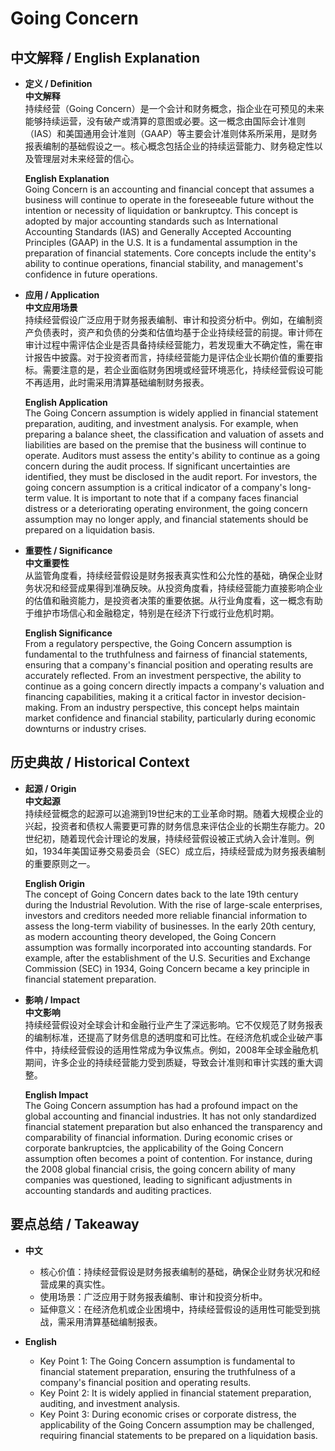 # Going Concern

## 中文解释 / English Explanation

* **定义 / Definition**  
  **中文解释**  
  持续经营（Going Concern）是一个会计和财务概念，指企业在可预见的未来能够持续运营，没有破产或清算的意图或必要。这一概念由国际会计准则（IAS）和美国通用会计准则（GAAP）等主要会计准则体系所采用，是财务报表编制的基础假设之一。核心概念包括企业的持续运营能力、财务稳定性以及管理层对未来经营的信心。  

  **English Explanation**  
  Going Concern is an accounting and financial concept that assumes a business will continue to operate in the foreseeable future without the intention or necessity of liquidation or bankruptcy. This concept is adopted by major accounting standards such as International Accounting Standards (IAS) and Generally Accepted Accounting Principles (GAAP) in the U.S. It is a fundamental assumption in the preparation of financial statements. Core concepts include the entity's ability to continue operations, financial stability, and management's confidence in future operations.

* **应用 / Application**  
  **中文应用场景**  
  持续经营假设广泛应用于财务报表编制、审计和投资分析中。例如，在编制资产负债表时，资产和负债的分类和估值均基于企业持续经营的前提。审计师在审计过程中需评估企业是否具备持续经营能力，若发现重大不确定性，需在审计报告中披露。对于投资者而言，持续经营能力是评估企业长期价值的重要指标。需要注意的是，若企业面临财务困境或经营环境恶化，持续经营假设可能不再适用，此时需采用清算基础编制财务报表。  

  **English Application**  
  The Going Concern assumption is widely applied in financial statement preparation, auditing, and investment analysis. For example, when preparing a balance sheet, the classification and valuation of assets and liabilities are based on the premise that the business will continue to operate. Auditors must assess the entity's ability to continue as a going concern during the audit process. If significant uncertainties are identified, they must be disclosed in the audit report. For investors, the going concern assumption is a critical indicator of a company's long-term value. It is important to note that if a company faces financial distress or a deteriorating operating environment, the going concern assumption may no longer apply, and financial statements should be prepared on a liquidation basis.

* **重要性 / Significance**  
  **中文重要性**  
  从监管角度看，持续经营假设是财务报表真实性和公允性的基础，确保企业财务状况和经营成果得到准确反映。从投资角度看，持续经营能力直接影响企业的估值和融资能力，是投资者决策的重要依据。从行业角度看，这一概念有助于维护市场信心和金融稳定，特别是在经济下行或行业危机时期。  

  **English Significance**  
  From a regulatory perspective, the Going Concern assumption is fundamental to the truthfulness and fairness of financial statements, ensuring that a company's financial position and operating results are accurately reflected. From an investment perspective, the ability to continue as a going concern directly impacts a company's valuation and financing capabilities, making it a critical factor in investor decision-making. From an industry perspective, this concept helps maintain market confidence and financial stability, particularly during economic downturns or industry crises.

## 历史典故 / Historical Context

* **起源 / Origin**  
  **中文起源**  
  持续经营概念的起源可以追溯到19世纪末的工业革命时期。随着大规模企业的兴起，投资者和债权人需要更可靠的财务信息来评估企业的长期生存能力。20世纪初，随着现代会计理论的发展，持续经营假设被正式纳入会计准则。例如，1934年美国证券交易委员会（SEC）成立后，持续经营成为财务报表编制的重要原则之一。  

  **English Origin**  
  The concept of Going Concern dates back to the late 19th century during the Industrial Revolution. With the rise of large-scale enterprises, investors and creditors needed more reliable financial information to assess the long-term viability of businesses. In the early 20th century, as modern accounting theory developed, the Going Concern assumption was formally incorporated into accounting standards. For example, after the establishment of the U.S. Securities and Exchange Commission (SEC) in 1934, Going Concern became a key principle in financial statement preparation.

* **影响 / Impact**  
  **中文影响**  
  持续经营假设对全球会计和金融行业产生了深远影响。它不仅规范了财务报表的编制标准，还提高了财务信息的透明度和可比性。在经济危机或企业破产事件中，持续经营假设的适用性常成为争议焦点。例如，2008年全球金融危机期间，许多企业的持续经营能力受到质疑，导致会计准则和审计实践的重大调整。  

  **English Impact**  
  The Going Concern assumption has had a profound impact on the global accounting and financial industries. It has not only standardized financial statement preparation but also enhanced the transparency and comparability of financial information. During economic crises or corporate bankruptcies, the applicability of the Going Concern assumption often becomes a point of contention. For instance, during the 2008 global financial crisis, the going concern ability of many companies was questioned, leading to significant adjustments in accounting standards and auditing practices.

## 要点总结 / Takeaway

* **中文**  
  - 核心价值：持续经营假设是财务报表编制的基础，确保企业财务状况和经营成果的真实性。  
  - 使用场景：广泛应用于财务报表编制、审计和投资分析中。  
  - 延伸意义：在经济危机或企业困境中，持续经营假设的适用性可能受到挑战，需采用清算基础编制报表。  

* **English**  
  - Key Point 1: The Going Concern assumption is fundamental to financial statement preparation, ensuring the truthfulness of a company's financial position and operating results.  
  - Key Point 2: It is widely applied in financial statement preparation, auditing, and investment analysis.  
  - Key Point 3: During economic crises or corporate distress, the applicability of the Going Concern assumption may be challenged, requiring financial statements to be prepared on a liquidation basis.